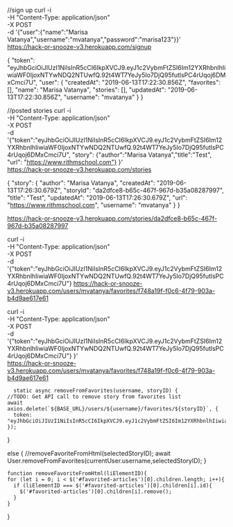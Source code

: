 //sign up
curl -i \
     -H "Content-Type: application/json" \
     -X POST \
     -d '{"user":{"name":"Marisa Vatanya","username":"mvatanya","password":"marisa123"}}' \
      https://hack-or-snooze-v3.herokuapp.com/signup

{
  "token": "eyJhbGciOiJIUzI1NiIsInR5cCI6IkpXVCJ9.eyJ1c2VybmFtZSI6Im12YXRhbnlhIiwiaWF0IjoxNTYwNDQ2NTUwfQ.92t4WT7YeJy5Io7DjQ95futlsPC4rUqoj6DMxCmci7U",
  "user": {
    "createdAt": "2019-06-13T17:22:30.856Z",
    "favorites": [],
    "name": "Marisa Vatanya",
    "stories": [],
    "updatedAt": "2019-06-13T17:22:30.856Z",
    "username": "mvatanya"
  }
}


//posted stories
curl -i \
     -H "Content-Type: application/json" \
     -X POST \
     -d '{"token":"eyJhbGciOiJIUzI1NiIsInR5cCI6IkpXVCJ9.eyJ1c2VybmFtZSI6Im12YXRhbnlhIiwiaWF0IjoxNTYwNDQ2NTUwfQ.92t4WT7YeJy5Io7DjQ95futlsPC4rUqoj6DMxCmci7U", 
     "story": {"author":"Marisa Vatanya","title":"Test", "url": "https://www.rithmschool.com"} }' \
      https://hack-or-snooze-v3.herokuapp.com/stories

{
  "story": {
    "author": "Marisa Vatanya",
    "createdAt": "2019-06-13T17:26:30.679Z",
    "storyId": "da2dfce8-b65c-467f-967d-b35a08287997",
    "title": "Test",
    "updatedAt": "2019-06-13T17:26:30.679Z",
    "url": "https://www.rithmschool.com",
    "username": "mvatanya"
  }
}

https://hack-or-snooze-v3.herokuapp.com/stories/da2dfce8-b65c-467f-967d-b35a08287997



curl -i \
     -H "Content-Type: application/json" \
     -X POST \
     -d '{"token":"eyJhbGciOiJIUzI1NiIsInR5cCI6IkpXVCJ9.eyJ1c2VybmFtZSI6Im12YXRhbnlhIiwiaWF0IjoxNTYwNDQ2NTUwfQ.92t4WT7YeJy5Io7DjQ95futlsPC4rUqoj6DMxCmci7U"}
      https://hack-or-snooze-v3.herokuapp.com/users/mvatanya/favorites/f748a19f-f0c6-4f79-903a-b4d9ae617e61



curl -i \
     -H "Content-Type: application/json" \
     -X POST \
     -d '{"token":"eyJhbGciOiJIUzI1NiIsInR5cCI6IkpXVCJ9.eyJ1c2VybmFtZSI6Im12YXRhbnlhIiwiaWF0IjoxNTYwNDQ2NTUwfQ.92t4WT7YeJy5Io7DjQ95futlsPC4rUqoj6DMxCmci7U"} }' \
      https://hack-or-snooze-v3.herokuapp.com/users/mvatanya/favorites/f748a19f-f0c6-4f79-903a-b4d9ae617e61





      static async removeFromFavorites(username, storyID) {
    //TODO: Get API call to remove story from favorites list
    await axios.delete(`${BASE_URL}/users/${username}/favorites/${storyID}`, {
      token: "eyJhbGciOiJIUzI1NiIsInR5cCI6IkpXVCJ9.eyJ1c2VybmFtZSI6Im12YXRhbnlhIiwiaWF0IjoxNTYwNDQ2NTUwfQ.92t4WT7YeJy5Io7DjQ95futlsPC4rUqoj6DMxCmci7U",
    });
  }


  else {
      //removeFavoriteFromHtml(selectedStoryID);
      await User.removeFromFavorites(currentUser.username,selectedStoryID);
    }

    function removeFavoriteFromHtml(liElementID){
    for (let i = 0; i < $('#favorited-articles')[0].children.length; i++){
      if (liElementID === $('#favorited-articles')[0].children[i].id){
        $('#favorited-articles')[0].children[i].remove();
      }
    }

  }